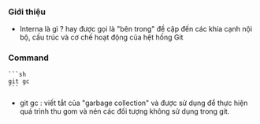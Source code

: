 ### Giới thiệu ###
- Interna là gì ? hay được gọi là "bên trong" đề cập đến các khía cạnh nội bộ, cấu trúc và cơ chế hoạt động của hệt hống Git

### Command ###

	```sh
	git gc
	```
- git gc : viết tắt của "garbage collection" và được sử dụng để thực hiện quá trình thu gom và nén các đối tượng không sử dụng trong git.

